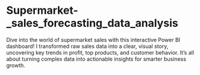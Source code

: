 # Supermarket-_sales_forecasting_data_analysis
Dive into the world of supermarket sales with this interactive Power BI dashboard! I transformed raw sales data into a clear, visual story, uncovering key trends in profit, top products, and customer behavior. It’s all about turning complex data into actionable insights for smarter business growth.
